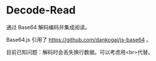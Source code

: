 # Decode-Read
通过 Base64 解码编码并集成阅读。

Base64.js 引用了 https://github.com/dankogai/js-base64 。

目前已知问题：解码时会丢失换行数据。可以考虑用\<br\>代替。
